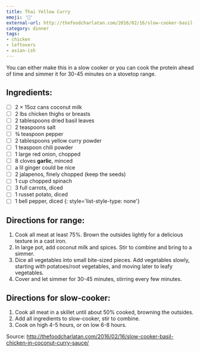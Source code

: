 ```yaml
---
title: Thai Yellow Curry
emoji: '🥘'
external-url: http://thefoodcharlatan.com/2016/02/16/slow-cooker-basil-chicken-in-coconut-curry-sauce/
category: dinner
tags:
- chicken
- leftovers
- asian-ish
---
```


You can either make this in a slow cooker or you can cook the protein ahead of time and simmer it for 30-45 minutes on a stovetop range.

## Ingredients:

- [ ] 2 × 15oz cans coconut milk
- [ ] 2 lbs chicken thighs or breasts
- [ ] 2 tablespoons dried basil leaves
- [ ] 2 teaspoons salt
- [ ] ¾ teaspoon pepper
- [ ] 2 tablespoons yellow curry powder
- [ ] 1 teaspoon chili powder
- [ ] 1 large red onion, chopped
- [ ] 8 cloves **garlic**, minced
- [ ] a lil ginger could be nice
- [ ] 2 jalapenos, finely chopped (keep the seeds)
- [ ] 1 cup chopped spinach
- [ ] 3 full carrots, diced
- [ ] 1 russet potato, diced
- [ ] 1 bell pepper, diced
{: style='list-style-type: none'}

## Directions for range:

1. Cook all meat at least 75%. Brown the outsides lightly for a delicious texture in a cast iron.
2. In large pot, add coconut milk and spices. Stir to combine and bring to a simmer.
3. Dice all vegetables into small bite-sized pieces. Add vegetables slowly, starting with potatoes/root vegetables, and moving later to leafy vegetables.
4. Cover and let simmer for 30-45 minutes, stirring every few minutes.

## Directions for slow-cooker:

1. Cook all meat in a skillet until about 50% cooked, browning the outsides.
2. Add all ingredients to slow-cooker, stir to combine.
3. Cook on high 4-5 hours, or on low 6-8 hours.

Source: http://thefoodcharlatan.com/2016/02/16/slow-cooker-basil-chicken-in-coconut-curry-sauce/
